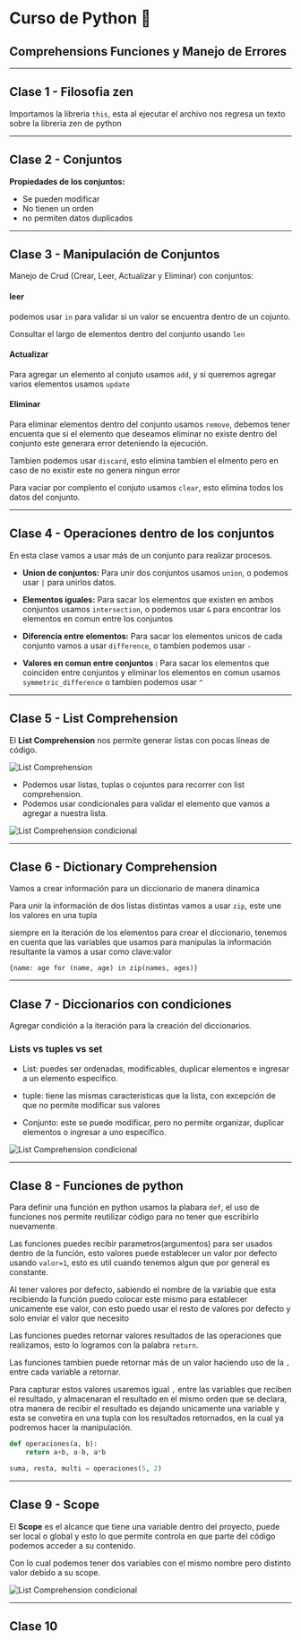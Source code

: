 # Curso de Python 🐍 
## Comprehensions Funciones y Manejo de Errores

---

## Clase 1 - Filosofia zen

Importamos la libreria `this`, esta al ejecutar el archivo nos regresa un texto sobre la libreria zen de python

---

## Clase 2 - Conjuntos

**Propiedades de los conjuntos:**
- Se pueden modificar
- No tienen un orden
- no permiten datos duplicados

---

## Clase 3 - Manipulación de Conjuntos

Manejo de Crud (Crear, Leer, Actualizar y Eliminar) con conjuntos:

#### leer

podemos usar `in` para validar si un valor se encuentra dentro de un cojunto.

Consultar el largo de elementos dentro del conjunto usando `len`

#### Actualizar
Para agregar un elemento al conjuto usamos `add`, y si queremos agregar varios elementos usamos `update`

#### Eliminar

Para eliminar elementos dentro del conjunto usamos `remove`, debemos tener encuenta que si el elemento que deseamos eliminar no existe dentro del conjunto este generara error deteniendo la ejecución.

Tambien podemos usar `discard`, esto elimina tambien el elmento pero en caso de no existir este no genera ningun error 

Para vaciar por complento el conjuto usamos `clear`, esto elimina todos los datos del conjunto.

---

## Clase 4 - Operaciones dentro de los conjuntos

En esta clase vamos a usar más de un conjunto para realizar procesos.

- **Union de conjuntos:** Para unir dos conjuntos usamos `union`, o podemos usar `|` para unirlos datos.

- **Elementos iguales:** Para sacar los elementos que existen en ambos conjuntos usamos `intersection`, o podemos usar `&` para encontrar los elementos en comun entre los conjuntos

- **Diferencia entre elementos:** Para sacar los elementos unicos de cada conjunto vamos a usar `difference`, o tambien podemos usar `-`

- **Valores en comun entre conjuntos :** Para sacar los elementos que coinciden entre conjuntos y eliminar los elementos en comun usamos `symmetric_difference` o tambien podemos usar `^`

---

## Clase 5 - List Comprehension

El **List Comprehension** nos permite generar listas con pocas líneas de código.

![List Comprehension](/pantallazos/list_comprehension.png)

- Podemos usar listas, tuplas o cojuntos para recorrer con list comprehension.
- Podemos usar condicionales para validar el elemento que vamos a agregar a nuestra lista.

![List Comprehension condicional](/pantallazos/list_comprehension_condicional.png)

---

## Clase 6 - Dictionary Comprehension

Vamos a crear información para un diccionario de manera dinamica

Para unir la información de dos listas distintas vamos a usar `zip`, este une los valores en una tupla

siempre en la iteración de los elementos para crear el diccionario, tenemos en cuenta que las variables que usamos para manipulas la información resultante la vamos a usar como clave:valor

`{name: age for (name, age) in zip(names, ages)}`

---

## Clase 7 - Diccionarios con condiciones 

Agregar condición a la iteración para la creación del diccionarios.

### Lists vs tuples vs set

- List: puedes ser ordenadas, modificables, duplicar elementos e ingresar a un elemento especifico.

- tuple: tiene las mismas caracteristicas que la lista, con excepción de que no permite modificar sus valores

- Conjunto: este se puede modificar, pero no permite organizar, duplicar elementos o ingresar a uno especifico.

![List Comprehension condicional](/pantallazos/clase-7.png)

---

## Clase 8 - Funciones de python

Para definir una función en python usamos la plabara `def`, el uso de funciones nos permite reutilizar código para no tener que escribirlo nuevamente.

Las funciones puedes recibir parametros(argumentos) para ser usados dentro de la función, esto valores puede establecer un valor por defecto usando `valor=1`, esto es util cuando tenemos algun que por general es constante.

Al tener valores por defecto, sabiendo el nombre de la variable que esta recibiendo la función puedo colocar este mismo para establecer unicamente ese valor, con esto puedo usar el resto de valores por defecto y solo enviar el valor que necesito

Las funciones puedes retornar valores resultados de las operaciones que realizamos, esto lo logramos con la palabra `return`.

Las funciones tambien puede retornar más de un valor haciendo uso de la `,` entre cada variable a retornar.

Para capturar estos valores usaremos igual `,` entre las variables que reciben el resultado, y almacenaran el resultado en el mismo orden que se declara, otra manera de recibir el resultado es dejando unicamente una variable y esta se convetira en una tupla con los resultados retornados, en la cual ya podremos hacer la manipulación.

```Python
def operaciones(a, b):
    return a+b, a-b, a*b

suma, resta, multi = operaciones(5, 2)

```

---

## Clase 9 - Scope

El **Scope** es el alcance que tiene una variable dentro del proyecto, puede ser local o global y esto lo que permite controla en que parte del código podemos acceder a su contenido.

Con lo cual podemos tener dos variables con el mismo nombre pero distinto valor debido a su scope.

![List Comprehension condicional](/pantallazos/clase-9.png)

---

## Clase 10